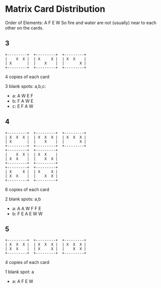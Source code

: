# Matrix Card Distribution

Order of Elements: A F E W
So fire and water are not (usually) near to each other
on the cards.

## 3

```
+---------+  +---------+  +---------+
|    X  X |  | X     X |  | X  X    |
| X       |  |    X    |  |       X |
+---------+  +---------+  +---------+
```
4 copies of each card

3 blank spots: a,b,c:

* a:  A  W  E  F
* b:  F  A  W  E
* c:  E  F  A  W

## 4

```
+---------+  +---------+  +---------+
| X  X  X |  | X  X  X |  | X  X  X |
| X       |  |    X    |  |       X |
+---------+  +---------+  +---------+
+---------+  +---------+
|    X  X |  | X  X    |
| X  X    |  |    X  X |
+---------+  +---------+
+---------+  +---------+
| X     X |  | X     X |
| X  X    |  |    X  X |
+---------+  +---------+
```

6 copies of each card

2 blank spots: a,b

* a:  A  A  W  F  F  E
* b:  F  E  A  E  W  W

## 5

```
+---------+  +---------+  +---------+
| X  X  X |  | X  X  X |  | X  X  X |
| X  X    |  | X     X |  |    X  X |
+---------+  +---------+  +---------+
```

4 copies of each card

1 blank spot: a

* a:  A  F  E  W

